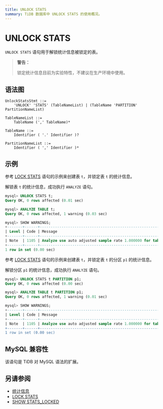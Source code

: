 ```yaml
---
title: UNLOCK STATS
summary: TiDB 数据库中 UNLOCK STATS 的使用概况。
---
```


# UNLOCK STATS

`UNLOCK STATS` 语句用于解锁统计信息被锁定的表。

> **警告：**
>
> 锁定统计信息目前为实验特性，不建议在生产环境中使用。

## 语法图

```ebnf+diagram
UnlockStatsStmt ::=
    'UNLOCK' 'STATS' (TableNameList) | (TableName 'PARTITION' PartitionNameList)

TableNameList ::=
    TableName (',' TableName)*

TableName ::=
    Identifier ( '.' Identifier )?

PartitionNameList ::=
    Identifier ( ',' Identifier )*
```

## 示例

参考 [LOCK STATS](/sql-statements/sql-statement-lock-stats.md) 语句的示例来创建表 `t`，并锁定表 `t` 的统计信息。

解锁表 `t` 的统计信息，成功执行 `ANALYZE` 语句。

```sql
mysql> UNLOCK STATS t;
Query OK, 0 rows affected (0.01 sec)

mysql> ANALYZE TABLE t;
Query OK, 0 rows affected, 1 warning (0.03 sec)

mysql> SHOW WARNINGS;
+-------+------+-----------------------------------------------------------------------------------------------------------------------------------------+
| Level | Code | Message                                                                                                                                 |
+-------+------+-----------------------------------------------------------------------------------------------------------------------------------------+
| Note  | 1105 | Analyze use auto adjusted sample rate 1.000000 for table test.t, reason to use this rate is "use min(1, 110000/8) as the sample-rate=1" |
+-------+------+-----------------------------------------------------------------------------------------------------------------------------------------+
1 row in set (0.00 sec)
```

参考 [LOCK STATS](/sql-statements/sql-statement-lock-stats.md) 语句的示例来创建表 `t`，并锁定表 `t` 的分区 `p1` 的统计信息。

解锁分区 `p1` 的统计信息，成功执行 `ANALYZE` 语句。

```sql
mysql> UNLOCK STATS t PARTITION p1;
Query OK, 0 rows affected (0.00 sec)

mysql> ANALYZE TABLE t PARTITION p1;
Query OK, 0 rows affected, 1 warning (0.01 sec)

mysql> SHOW WARNINGS;
+-------+------+----------------------------------------------------------------------------------------------------------------------------------------------------------------------+
| Level | Code | Message                                                                                                                                                              |
+-------+------+----------------------------------------------------------------------------------------------------------------------------------------------------------------------+
| Note  | 1105 | Analyze use auto adjusted sample rate 1.000000 for table test.t's partition p1, reason to use this rate is "TiDB assumes that the table is empty, use sample-rate=1" |
+-------+------+----------------------------------------------------------------------------------------------------------------------------------------------------------------------+
1 row in set (0.00 sec)
```

## MySQL 兼容性

该语句是 TiDB 对 MySQL 语法的扩展。

## 另请参阅

* [统计信息](/statistics.md#锁定统计信息)
* [LOCK STATS](/sql-statements/sql-statement-lock-stats.md)
* [SHOW STATS_LOCKED](/sql-statements/sql-statement-show-stats-locked.md)
